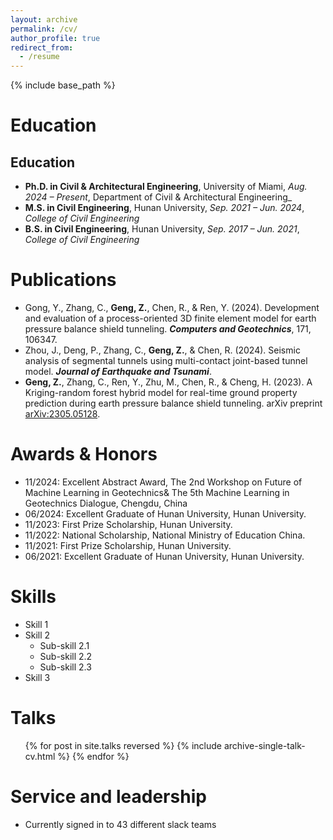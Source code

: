 ```yaml
---
layout: archive
permalink: /cv/
author_profile: true
redirect_from:
  - /resume
---
```


{% include base_path %}

Education
======
## Education

- **Ph.D. in Civil & Architectural Engineering**, University of Miami, *Aug. 2024 – Present*, Department of Civil & Architectural Engineering_
- **M.S. in Civil Engineering**, Hunan University, *Sep. 2021 – Jun. 2024*, _College of Civil Engineering_
- **B.S. in Civil Engineering**, Hunan University, *Sep. 2017 – Jun. 2021*, _College of Civil Engineering_

Publications
======
* Gong, Y., Zhang, C., **Geng, Z.**, Chen, R., & Ren, Y. (2024). Development and evaluation of a process-oriented 3D finite element model for earth pressure balance shield tunneling.
   ***Computers and Geotechnics***, 171, 106347.
* Zhou, J., Deng, P., Zhang, C., **Geng, Z.**, & Chen, R. (2024). Seismic analysis of segmental tunnels using multi-contact joint-based tunnel model. ***Journal of Earthquake and Tsunami***.
* **Geng, Z.**, Zhang, C., Ren, Y., Zhu, M., Chen, R., & Cheng, H. (2023). A Kriging-random forest hybrid model for real-time ground property prediction during earth pressure balance shield 
   tunneling. arXiv preprint [arXiv:2305.05128](https://arxiv.org/abs/2305.05128).

Awards & Honors
======
* 11/2024: Excellent Abstract Award, The 2nd Workshop on Future of Machine Learning in Geotechnics& The 5th Machine Learning in Geotechnics Dialogue, Chengdu, China
* 06/2024: Excellent Graduate of Hunan University, Hunan University.
* 11/2023: First Prize Scholarship, Hunan University.
* 11/2022: National Scholarship, National Ministry of Education China.
* 11/2021: First Prize Scholarship, Hunan University.
* 06/2021: Excellent Graduate of Hunan University, Hunan University.

Skills
======
* Skill 1
* Skill 2
  * Sub-skill 2.1
  * Sub-skill 2.2
  * Sub-skill 2.3
* Skill 3


  
Talks
======
  <ul>{% for post in site.talks reversed %}
    {% include archive-single-talk-cv.html  %}
  {% endfor %}</ul>
  
  
Service and leadership
======
* Currently signed in to 43 different slack teams
